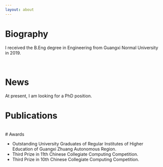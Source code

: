 ```yaml
---
layout: about 
---
```


# Biography
I received the B.Eng degree in Engineering from Guangxi Normal University in 2019. 

<br/>

# News
 At present, I am looking for a PhD position.
<br/>

# Publications

<br/>
# Awards

 * Outstanding University Graduates of Regular Institutes of Higher Education of Guangxi Zhuang Autonomous Region.
 * Third Prize in 11th Chinese Collegiate Computing Competition.
 * Third Prize in 10th Chinese Collegiate Computing Competition.
